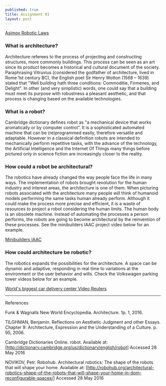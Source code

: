 ```yaml
---
published: true
title: Assignment 01
layout: post
---
```

[Asimov Robotic Laws](/images/goodRobot.png)

### What is architecture?

Architecture referees to the process of projecting and constructing structures, more commonly buildings. This process can be seen as an art since its product becomes a historical and cultural document of the society.
Paraphrasing Vitruvius (considered the godfather of architecture, lived in Rome 1st century BC), the English poet Sir Henry Wotton (1568 – 1639)  stated that "Well building hath three conditions: Commoditie, Firmenes, and Delight". In other (and very simplistic) words, one could say that a building must meet its purpose with robustness a pleasant aesthetic, and that process is changing based on the available technologies.


### What is a robot?

Cambridge dictionary defines robot as "a mechanical device that works aromatically or by computer control". It is a sophisticated automated machine that can be (re)programmed easily, therefore versatile and adaptable. However in a classical definition robots are intended to mechanically perform repetitive tasks,  with the advance of the technology, the Artificial Intelligence and the Internet Of Things many things before pictured only in science fiction are increasingly closer to the reality.

### How could a robot be architectural?

The robotics have already changed the way people face the life in many ways. The implementation of robots brought revolution for the human industry and interest areas, the architecture is one of them. When picturing robots associated with the architecture many people will think of humanoid models performing the same tasks human already perform. Although it could make the process more precise and efficient, it is a waste of resources to project a robot considering the human limits. The human body is an obsolete machine. Instead of automating the processes a person performs, the robots are going to become architectural by the reinvention of these processes. 
See the minibuilders IAAC project video below for an example.

[Minibuilders IAAC](https://www.youtube.com/watch?v=ZmKH7gK-xWo)



### How could architecture be robotic?

The robotics expands the possibilities for the architecture. A space can be dynamic and adaptive, responding in real time to variations at the environment or the user behavior and wills.
Check the Volkswagen parking tower videos below for an example.

[World's biggest car delivery center Video Reuters](https://www.youtube.com/watch?v=o0-b-D6TCpY/)

 * * *

References

Funk & Wagnalls New World Encyclopedia. Architecture. 1p. 1, 2016. 

TILGHMAN, Benjamin. Reflections on Aesthetic Judgment and other Essays. Chapter 9: Architecture, Expression and the Understanding of a Culture. p. 95, 2006.

Cambridge Dictionaries Online. robot. Available at: [http://dictionary.cambridge.org/us/dictionary/english/robot] Accessed 28 May 2016

NOVIKOV, Petr. Robohub. Architectural robotics: The shape of the robots that will shape your home. Available at: [http://robohub.org/architectural-robotics-shape-of-the-robots-that-will-shape-your-home-in-dom-reconfigurable-spaces/] Accessed 28 May 2016